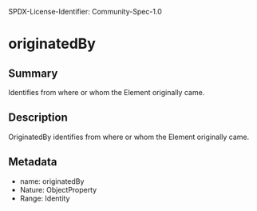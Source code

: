 SPDX-License-Identifier: Community-Spec-1.0

# originatedBy

## Summary

Identifies from where or whom the Element originally came.

## Description

OriginatedBy identifies from where or whom the Element originally came.

## Metadata

- name: originatedBy
- Nature: ObjectProperty
- Range: Identity


